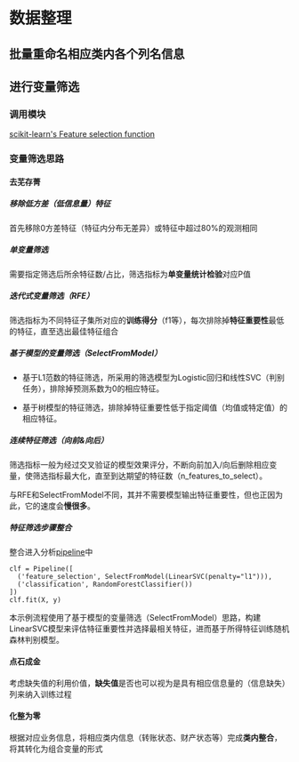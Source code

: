 # 数据整理

## 批量重命名相应类内各个列名信息

## 进行变量筛选

### 调用模块

[scikit-learn's Feature selection function](https://scikit-learn.org/stable/modules/feature_selection.html#)

### 变量筛选思路

#### 去芜存菁

##### 移除低方差（低信息量）特征

首先移除0方差特征（特征内分布无差异）或特征中超过80%的观测相同

##### 单变量筛选

需要指定筛选后所余特征数/占比，筛选指标为**单变量统计检验**对应P值

##### 迭代式变量筛选（RFE）

筛选指标为不同特征子集所对应的**训练得分**（f1等），每次排除掉**特征重要性**最低的特征，直至选出最佳特征组合

##### 基于模型的变量筛选（SelectFromModel）

* 基于L1范数的特征筛选，所采用的筛选模型为Logistic回归和线性SVC（判别任务），排除掉预测系数为0的相应特征。

* 基于树模型的特征筛选，排除掉特征重要性低于指定阈值（均值或特定值）的相应特征。

##### 连续特征筛选（向前&向后）

筛选指标一般为经过交叉验证的模型效果评分，不断向前加入/向后删除相应变量，使筛选指标最大化，直至到达期望的特征数（n_features_to_select）。

与RFE和SelectFromModel不同，其并不需要模型输出特征重要性，但也正因为此，它的速度会**慢很多**。

##### 特征筛选步骤整合

整合进入分析[pipeline](https://scikit-learn.org/stable/modules/generated/sklearn.pipeline.Pipeline.html#sklearn.pipeline.Pipeline)中

```
clf = Pipeline([
  ('feature_selection', SelectFromModel(LinearSVC(penalty="l1"))),
  ('classification', RandomForestClassifier())
])
clf.fit(X, y)
```

本示例流程使用了基于模型的变量筛选（SelectFromModel）思路，构建LinearSVC模型来评估特征重要性并选择最相关特征，进而基于所得特征训练随机森林判别模型。

#### 点石成金

考虑缺失值的利用价值，**缺失值**是否也可以视为是具有相应信息量的（信息缺失）列来纳入训练过程

#### 化整为零

根据对应业务信息，将相应类内信息（转账状态、财产状态等）完成**类内整合**， 将其转化为组合变量的形式